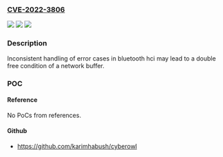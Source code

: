 ### [CVE-2022-3806](https://cve.mitre.org/cgi-bin/cvename.cgi?name=CVE-2022-3806)
![](https://img.shields.io/static/v1?label=Product&message=zephyr&color=blue)
![](https://img.shields.io/static/v1?label=Version&message=n%2Fa&color=blue)
![](https://img.shields.io/static/v1?label=Vulnerability&message=Double%20Free%20(CWE-415)&color=brighgreen)

### Description

Inconsistent handling of error cases in bluetooth hci may lead to a double free condition of a network buffer.

### POC

#### Reference
No PoCs from references.

#### Github
- https://github.com/karimhabush/cyberowl

